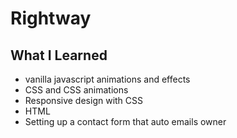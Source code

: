 # Rightway

## What I Learned
- vanilla javascript animations and effects
- CSS and CSS animations
- Responsive design with CSS
- HTML 
- Setting up a contact form that auto emails owner
